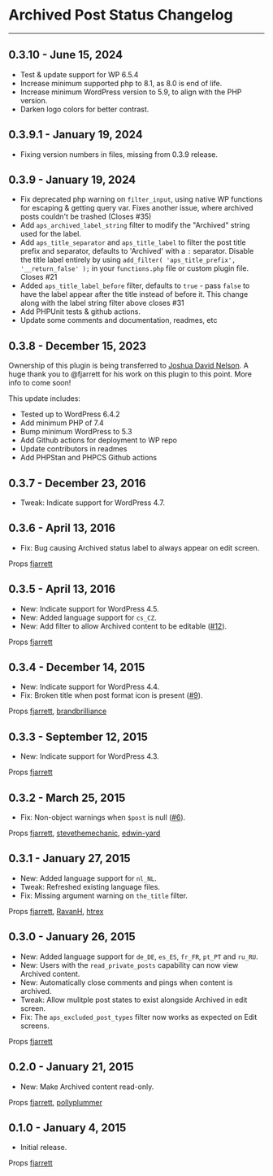 # Archived Post Status Changelog
---

## 0.3.10 - June 15, 2024
- Test & update support for WP 6.5.4
- Increase minimum supported php to 8.1, as 8.0 is end of life.
- Increase minimum WordPress version to 5.9, to align with the PHP version.
- Darken logo colors for better contrast.

## 0.3.9.1 - January 19, 2024
- Fixing version numbers in files, missing from 0.3.9 release.

## 0.3.9 - January 19, 2024
- Fix deprecated php warning on `filter_input`, using native WP functions for escaping & getting query var. Fixes another issue, where archived posts couldn't be trashed (Closes #35)
- Add `aps_archived_label_string` filter to modify the "Archived" string used for the label.
- Add `aps_title_separator` and `aps_title_label` to filter the post title prefix and separator, defaults to 'Archived' with a `:` separator. Disable the title label entirely by using `add_filter( 'aps_title_prefix', '__return_false' );` in your `functions.php` file or custom plugin file. Closes #21
- Added `aps_title_label_before` filter, defaults to `true` - pass `false` to have the label appear after the title instead of before it. This change along with the label string filter above closes #31
- Add PHPUnit tests & github actions.
- Update some comments and documentation, readmes, etc

## 0.3.8 - December 15, 2023

Ownership of this plugin is being transferred to [Joshua David Nelson](https://github.com/joshuadavidnelson/). A huge thank you to @fjarrett for his work on this plugin to this point. More info to come soon!

This update includes:
- Tested up to WordPress 6.4.2
- Add minimum PHP of 7.4
- Bump minimum WordPress to 5.3
- Add Github actions for deployment to WP repo
- Update contributors in readmes
- Add PHPStan and PHPCS Github actions

## 0.3.7 - December 23, 2016
* Tweak: Indicate support for WordPress 4.7.

## 0.3.6 - April 13, 2016
* Fix: Bug causing Archived status label to always appear on edit screen.

Props [fjarrett](https://github.com/fjarrett)

## 0.3.5 - April 13, 2016
* New: Indicate support for WordPress 4.5.
* New: Added language support for `cs_CZ`.
* New: Add filter to allow Archived content to be editable ([#12](https://github.com/fjarrett/archived-post-status/pull/12)).

Props [fjarrett](https://github.com/fjarrett)

## 0.3.4 - December 14, 2015
* New: Indicate support for WordPress 4.4.
* Fix: Broken title when post format icon is present ([#9](https://github.com/fjarrett/archived-post-status/pull/9)).

Props [fjarrett](https://github.com/fjarrett), [brandbrilliance](https://github.com/brandbrilliance)

## 0.3.3 - September 12, 2015
* New: Indicate support for WordPress 4.3.

Props [fjarrett](https://github.com/fjarrett)

## 0.3.2 - March 25, 2015
* Fix: Non-object warnings when `$post` is null ([#6](https://github.com/fjarrett/archived-post-status/issues/6)).

Props [fjarrett](https://github.com/fjarrett), [stevethemechanic](https://github.com/stevethemechanic), [edwin-yard](https://profiles.wordpress.org/edwin-yard/)

## 0.3.1 - January 27, 2015
* New: Added language support for `nl_NL`.
* Tweak: Refreshed existing language files.
* Fix: Missing argument warning on `the_title` filter.

Props [fjarrett](https://github.com/fjarrett), [RavanH](https://github.com/RavanH), [htrex](https://profiles.wordpress.org/htrex/)

## 0.3.0 - January 26, 2015
* New: Added language support for `de_DE`, `es_ES`, `fr_FR`, `pt_PT` and `ru_RU`.
* New: Users with the `read_private_posts` capability can now view Archived content.
* New: Automatically close comments and pings when content is archived.
* Tweak: Allow mulitple post states to exist alongside Archived in edit screen.
* Fix: The `aps_excluded_post_types` filter now works as expected on Edit screens.

Props [fjarrett](https://github.com/fjarrett)

## 0.2.0 - January 21, 2015
* New: Make Archived content read-only.

Props [fjarrett](https://github.com/fjarrett), [pollyplummer](https://github.com/pollyplummer)

## 0.1.0 - January 4, 2015
* Initial release.

Props [fjarrett](https://github.com/fjarrett)


